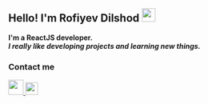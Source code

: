 ### <h2>Hello! I'm Rofiyev Dilshod <img src="https://media.giphy.com/media/hvRJCLFzcasrR4ia7z/giphy.gif" width="27px" /></h2>
<b>I'm a ReactJS developer.</b> <br />
<i><b>I really like developing projects and learning new things.</b></i><br/>
<h3>Contact me</h3>

<a href="https://www.instagram.com/rof1yev.js/" target="_blank" style="margin-top: '2px'">
  <img src="https://www.freepnglogos.com/uploads/logo-ig-png/logo-ig-png-instagram-logo-camel-productions-website-25.png" width="30px" />
</a>
<a href="https://t.me/rof1yev" target="_blank">
  <img src="https://www.freepnglogos.com/uploads/telegram-png/telegram-software-wikipedia-2.png" width="25px" />
</a>
